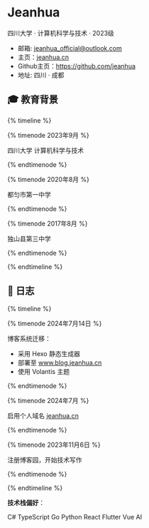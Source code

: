 # Jeanhua
四川大学 · 计算机科学与技术 · 2023级

- 邮箱: jeanhua_official@outlook.com
- 主页：[jeanhua.cn](https://jeanhua.cn)
- Github主页：https://github.com/jeanhua
- 地址: 四川 · 成都

## 🎓 教育背景

{% timeline %}

{% timenode 2023年9月 %}

四川大学 计算机科学与技术

{% endtimenode %}

{% timenode 2020年8月 %}

都匀市第一中学

{% endtimenode %}

{% timenode 2017年8月 %}

独山县第三中学

{% endtimenode %}

{% endtimeline %}



## 📅 日志

{% timeline %}

{% timenode 2024年7月14日 %}

博客系统迁移：

- 采用 Hexo 静态生成器
- 部署至 www.blog.jeanhua.cn
- 使用 Volantis 主题

{% endtimenode %}

{% timenode 2024年7月 %}

启用个人域名 [jeanhua.cn](https://jeanhua.cn)

{% endtimenode %}

{% timenode 2023年11月6日 %}

注册博客园，开始技术写作

{% endtimenode %}

{% endtimeline %}

&zwnj;**技术栈偏好**&zwnj;：

C# TypeScript Go Python React Flutter Vue AI
